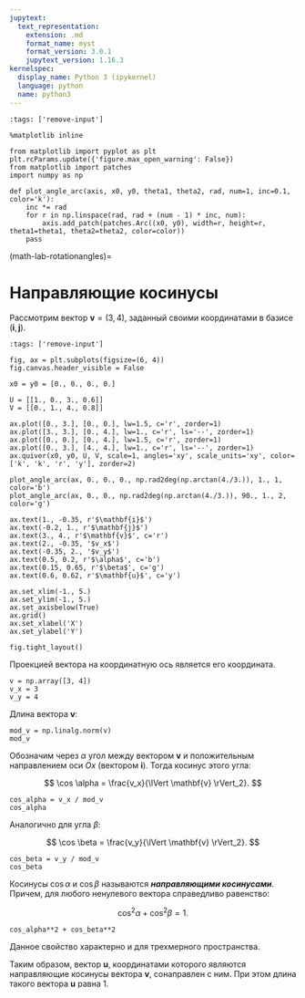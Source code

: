 ```yaml
---
jupytext:
  text_representation:
    extension: .md
    format_name: myst
    format_version: 3.0.1
    jupytext_version: 1.16.3
kernelspec:
  display_name: Python 3 (ipykernel)
  language: python
  name: python3
---
```


```{code-cell} python
:tags: ['remove-input']

%matplotlib inline

from matplotlib import pyplot as plt
plt.rcParams.update({'figure.max_open_warning': False})
from matplotlib import patches
import numpy as np

def plot_angle_arc(axis, x0, y0, theta1, theta2, rad, num=1, inc=0.1, color='k'):
    inc *= rad
    for r in np.linspace(rad, rad + (num - 1) * inc, num):
        axis.add_patch(patches.Arc((x0, y0), width=r, height=r, theta1=theta1, theta2=theta2, color=color))
    pass

```

(math-lab-rotationangles)=
# Направляющие косинусы

Рассмотрим вектор $\mathbf{v} = \left(3, \, 4 \right)$, заданный своими координатами в базисе $\left( \mathbf{i}, \, \mathbf{j} \right)$.

```{code-cell} python
:tags: ['remove-input']

fig, ax = plt.subplots(figsize=(6, 4))
fig.canvas.header_visible = False

x0 = y0 = [0., 0., 0., 0.]

U = [[1., 0., 3., 0.6]]
V = [[0., 1., 4., 0.8]]

ax.plot([0., 3.], [0., 0.], lw=1.5, c='r', zorder=1)
ax.plot([3., 3.], [0., 4.], lw=1., c='r', ls='--', zorder=1)
ax.plot([0., 0.], [0., 4.], lw=1.5, c='r', zorder=1)
ax.plot([0., 3.], [4., 4.], lw=1., c='r', ls='--', zorder=1)
ax.quiver(x0, y0, U, V, scale=1, angles='xy', scale_units='xy', color=['k', 'k', 'r', 'y'], zorder=2)

plot_angle_arc(ax, 0., 0., 0., np.rad2deg(np.arctan(4./3.)), 1., 1, color='b')
plot_angle_arc(ax, 0., 0., np.rad2deg(np.arctan(4./3.)), 90., 1., 2, color='g')

ax.text(1., -0.35, r'$\mathbf{i}$')
ax.text(-0.2, 1., r'$\mathbf{j}$')
ax.text(3., 4., r'$\mathbf{v}$', c='r')
ax.text(2., -0.35, '$v_x$')
ax.text(-0.35, 2., '$v_y$')
ax.text(0.5, 0.2, r'$\alpha$', c='b')
ax.text(0.15, 0.65, r'$\beta$', c='g')
ax.text(0.6, 0.62, r'$\mathbf{u}$', c='y')

ax.set_xlim(-1., 5.)
ax.set_ylim(-1., 5.)
ax.set_axisbelow(True)
ax.grid()
ax.set_xlabel('X')
ax.set_ylabel('Y')

fig.tight_layout()
```

Проекцией вектора на координатную ось является его координата.

```{code-cell} python
v = np.array([3, 4])
v_x = 3
v_y = 4
```

Длина вектора $\mathbf{v}$:

```{code-cell} python
mod_v = np.linalg.norm(v)
mod_v
```

Обозначим через $\alpha$ угол между вектором $\mathbf{v}$ и положительным направлением оси $Ox$ (вектором $\mathbf{i}$). Тогда косинус этого угла:

$$ \cos \alpha = \frac{v_x}{\lVert \mathbf{v} \rVert_2}. $$

```{code-cell} python
cos_alpha = v_x / mod_v
cos_alpha
```

Аналогично для угла $\beta$:

$$ \cos \beta = \frac{v_y}{\lVert \mathbf{v} \rVert_2}. $$

```{code-cell} python
cos_beta = v_y / mod_v
cos_beta
```

Косинусы $\cos \alpha$ и $\cos \beta$ называются ***направляющими косинусами***. Причем, для любого ненулевого вектора справедливо равенство:

$$ \cos^2 \alpha + \cos^2 \beta = 1. $$

```{code-cell} python
cos_alpha**2 + cos_beta**2
```

Данное свойство характерно и для трехмерного пространства.

Таким образом, вектор $\mathbf{u}$, координатами которого являются направляющие косинусы вектора $\mathbf{v}$, сонаправлен с ним. При этом длина такого вектора $\mathbf{u}$ равна 1.
